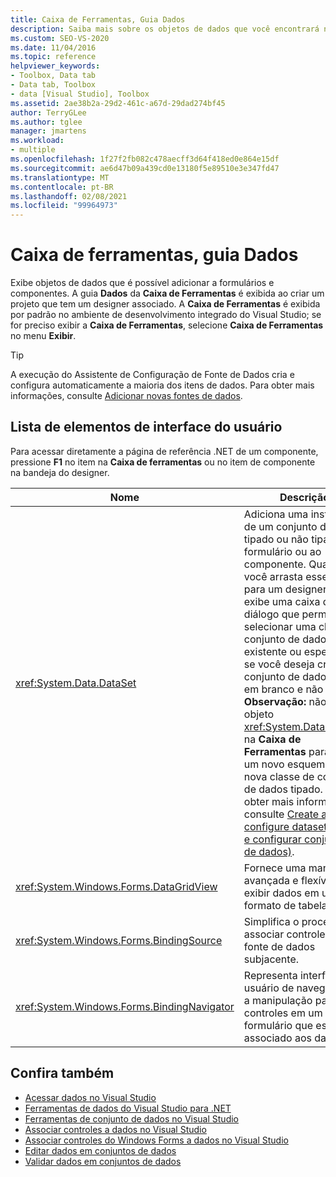 ```yaml
---
title: Caixa de Ferramentas, Guia Dados
description: Saiba mais sobre os objetos de dados que você encontrará na guia dados da janela caixa de ferramentas.
ms.custom: SEO-VS-2020
ms.date: 11/04/2016
ms.topic: reference
helpviewer_keywords:
- Toolbox, Data tab
- Data tab, Toolbox
- data [Visual Studio], Toolbox
ms.assetid: 2ae38b2a-29d2-461c-a67d-29dad274bf45
author: TerryGLee
ms.author: tglee
manager: jmartens
ms.workload:
- multiple
ms.openlocfilehash: 1f27f2fb082c478aecff3d64f418ed0e864e15df
ms.sourcegitcommit: ae6d47b09a439cd0e13180f5e89510e3e347fd47
ms.translationtype: MT
ms.contentlocale: pt-BR
ms.lasthandoff: 02/08/2021
ms.locfileid: "99964973"
---
```

# <a name="toolbox-data-tab"></a>Caixa de ferramentas, guia Dados

Exibe objetos de dados que é possível adicionar a formulários e componentes. A guia **Dados** da **Caixa de Ferramentas** é exibida ao criar um projeto que tem um designer associado. A **Caixa de Ferramentas** é exibida por padrão no ambiente de desenvolvimento integrado do Visual Studio; se for preciso exibir a **Caixa de Ferramentas**, selecione **Caixa de Ferramentas** no menu **Exibir**.

> [!TIP]
> A execução do Assistente de Configuração de Fonte de Dados cria e configura automaticamente a maioria dos itens de dados. Para obter mais informações, consulte [Adicionar novas fontes de dados](../../data-tools/add-new-data-sources.md).

## <a name="ui-element-list"></a>Lista de elementos de interface do usuário

Para acessar diretamente a página de referência .NET de um componente, pressione **F1** no item na **Caixa de ferramentas** ou no item de componente na bandeja do designer.

|Nome|Descrição|
|----------|-----------------|
|<xref:System.Data.DataSet>|Adiciona uma instância de um conjunto de dados tipado ou não tipado ao formulário ou ao componente. Quando você arrasta esse objeto para um designer, ele exibe uma caixa de diálogo que permite selecionar uma classe de conjunto de dados tipado existente ou especificar se você deseja criar um conjunto de dados novo, em branco e não tipado. **Observação:** não use o objeto <xref:System.Data.DataSet> na **Caixa de Ferramentas** para criar um novo esquema e uma nova classe de conjunto de dados tipado. Para obter mais informações, consulte [Create and configure datasets (Criar e configurar conjuntos de dados)](../../data-tools/create-and-configure-datasets-in-visual-studio.md).|
|<xref:System.Windows.Forms.DataGridView>|Fornece uma maneira avançada e flexível para exibir dados em um formato de tabela.|
|<xref:System.Windows.Forms.BindingSource>|Simplifica o processo de associar controles a uma fonte de dados subjacente.|
|<xref:System.Windows.Forms.BindingNavigator>|Representa interface do usuário de navegação e a manipulação para controles em um formulário que está associado aos dados.|

## <a name="see-also"></a>Confira também

- [Acessar dados no Visual Studio](../../data-tools/accessing-data-in-visual-studio.md)
- [Ferramentas de dados do Visual Studio para .NET](../../data-tools/visual-studio-data-tools-for-dotnet.md)
- [Ferramentas de conjunto de dados no Visual Studio](../../data-tools/dataset-tools-in-visual-studio.md)
- [Associar controles a dados no Visual Studio](../../data-tools/bind-controls-to-data-in-visual-studio.md)
- [Associar controles do Windows Forms a dados no Visual Studio](../../data-tools/bind-windows-forms-controls-to-data-in-visual-studio.md)
- [Editar dados em conjuntos de dados](../../data-tools/edit-data-in-datasets.md)
- [Validar dados em conjuntos de dados](../../data-tools/validate-data-in-datasets.md)
